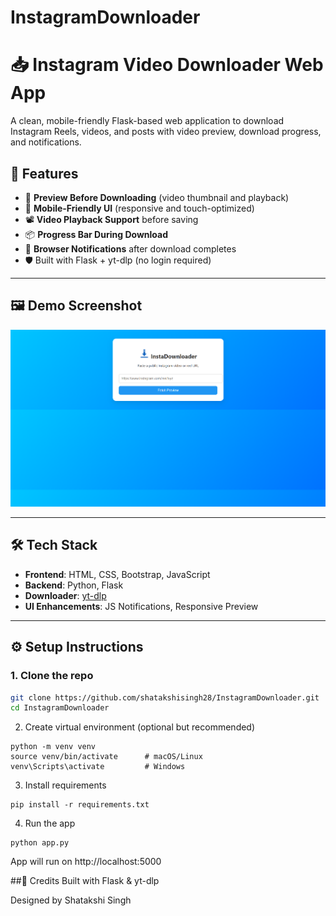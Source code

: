# InstagramDownloader
# 📥 Instagram Video Downloader Web App

A clean, mobile-friendly Flask-based web application to download Instagram Reels, videos, and posts with video preview, download progress, and notifications.

## 🚀 Features

- 🎥 **Preview Before Downloading** (video thumbnail and playback)
- 📱 **Mobile-Friendly UI** (responsive and touch-optimized)
- 📽️ **Video Playback Support** before saving
- 📦 **Progress Bar During Download**
- 🔔 **Browser Notifications** after download completes
- 🛡️ Built with Flask + yt-dlp (no login required)

---

## 🖼️ Demo Screenshot

![App Screenshot](InstaPreview.png)

---

## 🛠️ Tech Stack

- **Frontend**: HTML, CSS, Bootstrap, JavaScript
- **Backend**: Python, Flask
- **Downloader**: [yt-dlp](https://github.com/yt-dlp/yt-dlp)
- **UI Enhancements**: JS Notifications, Responsive Preview

---

## ⚙️ Setup Instructions

### 1. Clone the repo

```bash
git clone https://github.com/shatakshisingh28/InstagramDownloader.git
cd InstagramDownloader
```
2. Create virtual environment (optional but recommended)
```
python -m venv venv
source venv/bin/activate      # macOS/Linux
venv\Scripts\activate         # Windows
```
3. Install requirements
```
pip install -r requirements.txt
```
4. Run the app
```
python app.py
```
App will run on http://localhost:5000


##💖 Credits
Built with Flask & yt-dlp

Designed by Shatakshi Singh

